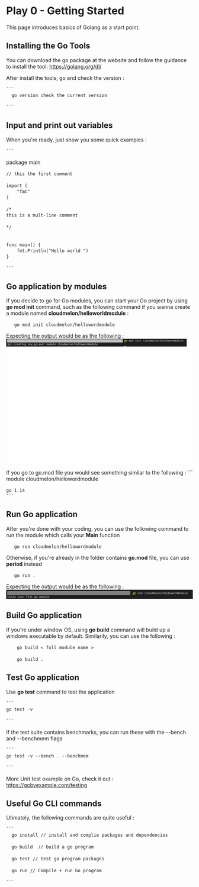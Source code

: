 # Play 0 - Getting Started

This page introduces basics of Golang as a start point. 

## Installing the Go Tools

You can download the go package at the website and follow the guidance to install the tool: https://golang.org/dl/

After install the tools, go and check the version : 

    ```
      go version check the current version 
    
    ```


## Input and print out variables 

When you're ready, just show you some quick examples : 


    ```
   package main

    // this the first comment 

    import (
        "fmt"
    )

    /*
    this is a mult-line comment 
    
    */
  

    func main() {
        fmt.Println("Hello world ")
    }

    ```

## Go application by modules

If you decide to go for Go modules, you can start your Go project by using **go mod init** command, such as the following command if you wanna create a module named **cloudmelon/helloworldmodule** :

 ```
    go mod init cloudmelon/hellowordmodule

 ```

Expecting the output would be as the following : 
<img src="Screenshots/go module.PNG" alt="go module" width="600px"/>

If you go to go.mod file you would see something similar to the following : 
    ```
    module cloudmelon/hellowordmodule

    go 1.14
    ```

## Run Go application

After you're done with your coding, you can use the following command to run the module which calls your **Main** function 

 ```
    go run cloudmelon/hellowordmodule

 ```

Otherwise, if you're already in the folder contains **go.mod** file, you can use **period** instead

 ```
    go run . 

 ```

Expecting the output would be as the following : 
<img src="Screenshots/run module.PNG" alt="run module" width="600px"/>


## Build Go application
If you're under window OS, using **go build** command will build up a windows executable by default. Similarily, you can use the following : 

```
    go build < full module name >
    
    go build . 

 ```


## Test Go application

Use **go test** command to test the application

    ```
    go test -v

    ```

If the test suite contains benchmarks, you can run these with the --bench and --benchmem flags


    ```
    go test -v --bench . --benchmem

    ```

More Unit test example on Go, check it out :  https://gobyexample.com/testing

## Useful Go CLI commands

Utimately, the following commands are quite useful :

    ```
      go install // install and complie packages and dependencies
     
      go build  // build a go program

      go test // test go program packages

      go run // Compile + run Go program

    ```